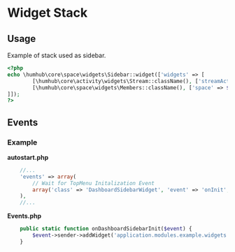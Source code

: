 Widget Stack
============



 



## Usage 

Example of stack used as sidebar.

```php
<?php
echo \humhub\core\space\widgets\Sidebar::widget(['widgets' => [
        [\humhub\core\activity\widgets\Stream::className(), ['streamAction' => '/space/space/stream', 'contentContainer' => $space], ['sortOrder' => 10]],
        [\humhub\core\space\widgets\Members::className(), ['space' => $space], ['sortOrder' => 20]]
]]);
?>
```

## Events

### Example

__autostart.php__
```php
    //...
    'events' => array(
        // Wait for TopMenu Initalization Event
        array('class' => 'DashboardSidebarWidget', 'event' => 'onInit', 'callback' => array('ExampleModule', 'onDashboardSidebarInit')),
    ),
    //...
```

__Events.php__

```php
    public static function onDashboardSidebarInit($event) {
        $event->sender->addWidget('application.modules.example.widgets.MyCoolWidget', array(), array('sortOrder' => 1));
    }
```